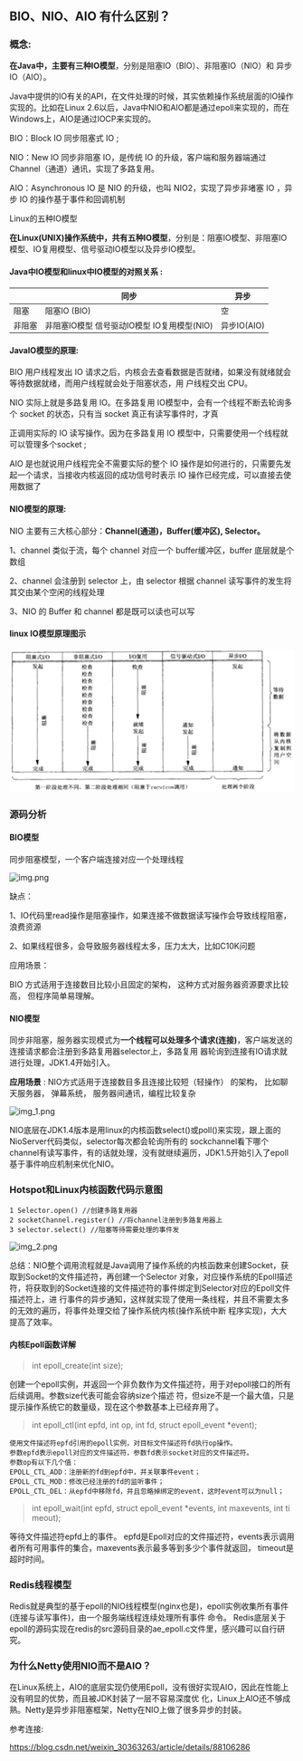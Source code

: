 #
## BIO、NIO、AIO 有什么区别？

### 概念:
**在Java中，主要有三种IO模型**，分别是阻塞IO（BIO）、非阻塞IO（NIO）和 异步IO（AIO）。

Java中提供的IO有关的API，在文件处理的时候，其实依赖操作系统层面的IO操作实现的。比如在Linux 2.6以后，Java中NIO和AIO都是通过epoll来实现的，而在Windows上，AIO是通过IOCP来实现的。

BIO：Block IO 同步阻塞式 IO ;

NIO：New IO 同步非阻塞 IO，是传统 IO 的升级，客户端和服务器端通过 Channel（通道）通讯，实现了多路复用。

AIO：Asynchronous IO 是 NIO 的升级，也叫 NIO2，实现了异步非堵塞 IO ，异步 IO 的操作基于事件和回调机制

Linux的五种IO模型

**在Linux(UNIX)操作系统中，共有五种IO模型**，分别是：阻塞IO模型、非阻塞IO模型、IO复用模型、信号驱动IO模型以及异步IO模型。

#### Java中IO模型和linux中IO模型的对照关系 : 

|     | 同步                  | 异步 |
|-----|---------------------|--|
| 阻塞  | 阻塞IO  (BIO)              | 空 |
| 非阻塞 | 非阻塞IO模型  信号驱动IO模型 IO复用模型(NIO)  | 异步IO(AIO) |


#### JavaIO模型的原理:

BIO 用户线程发出 IO 请求之后，内核会去查看数据是否就绪，如果没有就绪就会等待数据就绪，而用户线程就会处于阻塞状态，用
户线程交出 CPU。

NIO 实际上就是多路复用 IO。在多路复用 IO模型中，会有一个线程不断去轮询多个 socket 的状态，只有当 socket 真正有读写事件时，才真

正调用实际的 IO 读写操作。因为在多路复用 IO 模型中，只需要使用一个线程就可以管理多个socket ;

AIO 是也就说用户线程完全不需要实际的整个 IO 操作是如何进行的，只需要先发起一个请求，当接收内核返回的成功信号时表示 IO 操作已经完成，可以直接去使用数据了

#### NIO模型的原理:

NIO 主要有三大核心部分：**Channel(通道)，Buffer(缓冲区), Selector。**

1、channel 类似于流，每个 channel 对应一个 buffer缓冲区，buffer 底层就是个数组

2、channel 会注册到 selector 上，由 selector 根据 channel 读写事件的发生将其交由某个空闲的线程处理

3、NIO 的 Buffer 和 channel 都是既可以读也可以写

#### linux IO模型原理图示

![image](./assets/clipboard.png)

### 源码分析

#### BIO模型
同步阻塞模型，一个客户端连接对应一个处理线程

![img.png](assets/io和netty/img.png)

缺点：

1、IO代码里read操作是阻塞操作，如果连接不做数据读写操作会导致线程阻塞，浪费资源

2、如果线程很多，会导致服务器线程太多，压力太大，比如C10K问题

应用场景：

BIO 方式适用于连接数目比较小且固定的架构， 这种方式对服务器资源要求比较高， 但程序简单易理解。

#### NIO模型

同步非阻塞，服务器实现模式为**一个线程可以处理多个请求(连接)**，客户端发送的连接请求都会注册到多路复用器selector上，多路复用
器轮询到连接有IO请求就进行处理，JDK1.4开始引入。

**应用场景** : NIO方式适用于连接数目多且连接比较短（轻操作） 的架构， 比如聊天服务器， 弹幕系统， 服务器间通讯，编程比较复杂

![img_1.png](assets/io和netty/img_1.png)

NIO底层在JDK1.4版本是用linux的内核函数select()或poll()来实现，跟上面的NioServer代码类似，selector每次都会轮询所有的
sockchannel看下哪个channel有读写事件，有的话就处理，没有就继续遍历，JDK1.5开始引入了epoll基于事件响应机制来优化NIO。


### Hotspot和Linux内核函数代码示意图
```aidl
1 Selector.open() //创建多路复用器
2 socketChannel.register() //将channel注册到多路复用器上
3 selector.select() //阻塞等待需要处理的事件发
```

![img_2.png](assets/io和netty/img_2.png)

总结：NIO整个调用流程就是Java调用了操作系统的内核函数来创建Socket，获取到Socket的文件描述符，再创建一个Selector
对象，对应操作系统的Epoll描述符，将获取到的Socket连接的文件描述符的事件绑定到Selector对应的Epoll文件描述符上，进
行事件的异步通知，这样就实现了使用一条线程，并且不需要太多的无效的遍历，将事件处理交给了操作系统内核(操作系统中断
程序实现)，大大提高了效率。

#### 内核Epoll函数详解
>int epoll_create(int size);

创建一个epoll实例，并返回一个非负数作为文件描述符，用于对epoll接口的所有后续调用。参数size代表可能会容纳size个描述
符，但size不是一个最大值，只是提示操作系统它的数量级，现在这个参数基本上已经弃用了。

>int epoll_ctl(int epfd, int op, int fd, struct epoll_event *event);
```aidl
使用文件描述符epfd引用的epoll实例，对目标文件描述符fd执行op操作。
参数epfd表示epoll对应的文件描述符，参数fd表示socket对应的文件描述符。
参数op有以下几个值：
EPOLL_CTL_ADD：注册新的fd到epfd中，并关联事件event；
EPOLL_CTL_MOD：修改已经注册的fd的监听事件；
EPOLL_CTL_DEL：从epfd中移除fd，并且忽略掉绑定的event，这时event可以为null；
```

>int epoll_wait(int epfd, struct epoll_event *events, int maxevents, int timeout);

等待文件描述符epfd上的事件。
epfd是Epoll对应的文件描述符，events表示调用者所有可用事件的集合，maxevents表示最多等到多少个事件就返回，
timeout是超时时间。

### Redis线程模型
Redis就是典型的基于epoll的NIO线程模型(nginx也是)，epoll实例收集所有事件(连接与读写事件)，由一个服务端线程连续处理所有事件
命令。
Redis底层关于epoll的源码实现在redis的src源码目录的ae_epoll.c文件里，感兴趣可以自行研究。

### 为什么Netty使用NIO而不是AIO？
在Linux系统上，AIO的底层实现仍使用Epoll，没有很好实现AIO，因此在性能上没有明显的优势，而且被JDK封装了一层不容易深度优
化，Linux上AIO还不够成熟。Netty是异步非阻塞框架，Netty在NIO上做了很多异步的封装。

参考连接:

https://blog.csdn.net/weixin_30363263/article/details/88106286